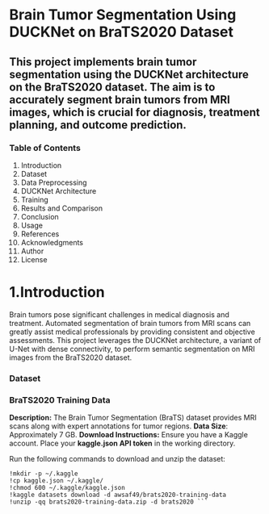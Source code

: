 # Brain Tumor Segmentation Using DUCKNet on BraTS2020 Dataset

## This project implements brain tumor segmentation using the DUCKNet architecture on the BraTS2020 dataset. The aim is to accurately segment brain tumors from MRI images, which is crucial for diagnosis, treatment planning, and outcome prediction.

### Table of Contents

1. Introduction
2. Dataset
3. Data Preprocessing
4. DUCKNet Architecture
5. Training
6. Results and Comparison
7. Conclusion
8. Usage
9. References
10. Acknowledgments
11. Author
12. License


# 1.Introduction

 Brain tumors pose significant challenges in medical diagnosis and treatment. Automated segmentation of brain tumors from MRI scans can greatly assist medical professionals by providing consistent and objective assessments. This project leverages the DUCKNet architecture, a variant of U-Net with dense connectivity, to perform semantic segmentation on MRI images from the BraTS2020 dataset.

### Dataset

### BraTS2020 Training Data

**Description:** The Brain Tumor Segmentation (BraTS) dataset provides MRI scans along with expert annotations for tumor regions.
**Data Size**: Approximately 7 GB.
**Download Instructions:**
Ensure you have a Kaggle account.
Place your **kaggle.json API token** in the working directory.

Run the following commands to download and unzip the dataset:
```
!mkdir -p ~/.kaggle
!cp kaggle.json ~/.kaggle/
!chmod 600 ~/.kaggle/kaggle.json
!kaggle datasets download -d awsaf49/brats2020-training-data
!unzip -qq brats2020-training-data.zip -d brats2020 ```
